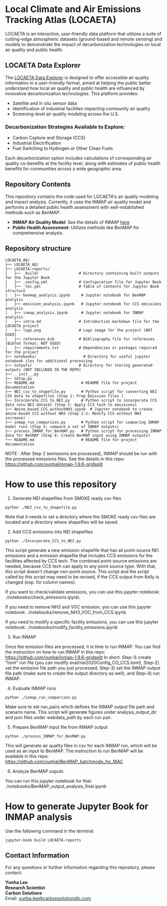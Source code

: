 # Local Climate and Air Emissions Tracking Atlas (LOCAETA)

LOCAETA is an interactive, user-friendly data platform that utilizes a suite of cutting-edge atmospheric datasets (ground-based and remote sensing) and models to demonstrate the impact of decarbonization technologies on local air quality and public health.

## LOCAETA Data Explorer

The [LOCAETA Data Explorer](https://apps.carbonsolutionsllc.com/locaeta/) is designed to offer accessible air quality information in a user-friendly format, aimed at helping the public better understand how local air quality and public health are influenced by innovative decarbonization technologies. This platform provides:

- Satellite and in situ sensor data
- Identification of industrial facilities impacting community air quality
- Screening-level air quality modeling across the U.S.

### Decarbonization Strategies Available to Explore: 

- Carbon Capture and Storage (CCS)
- Industrial Electrification
- Fuel Switching to Hydrogen or Other Clean Fuels

Each decarbonization option includes calculations of corresponding air quality co-benefits at the facility level, along with estimates of public health benefits for communities across a wide geographic area.

## Repository Contents

This repository contains the code used for LOCAETA's air quality modeling and impact analysis. Currently, it uses the INMAP air quality model and performs a detailed public health assessment with well-established methods such as BenMAP.

- **INMAP Air Quality Model**: See the details of INMAP [here](https://inmap.run/)
- **Public Health Assessment**: Utilizes methods like BenMAP for comprehensive analysis.


## Repository structure

```plaintext
LOCAETA_AQ/
├── LOCAETA_AQ/
├── LOCAETA-reports/
│   ├── _build/                  # Directory containing built outputs for the Jupyter Book
│   ├── _config.yml              # Configuration file for Jupyter Book
│   ├── _toc.yml                 # Table of contents for Jupyter Book structure
│   ├── benmap_analysis.ipynb     # Jupyter notebook for BenMAP analysis
│   ├── emission_analysis.ipynb   # Jupyter notebook for CCS emissions analysis
│   ├── inmap_analysis.ipynb      # Jupyter notebook for INMAP analysis
│   ├── intro.md                 # Introduction markdown file for the LOCAETA project
│   ├── logo.png                 # Logo image for the project (NOT USED)
│   ├── references.bib           # Bibliography file for references (BibTeX format; NOT USED)
│   ├── requirements.txt         # Dependencies or packages required for the project
├── notebooks/                     # Directory for useful jupyter notebook iles for additional processing
├── outputs/                     # Directory for storing generated outputs (NOT INCLUDED IN THE REPO)
├── __init__.py
├── setup.py                                   
├── README.md                     # README file for project documentation                 
├── NEI_csv_to_shapefile.py       # Python script for converting NEI CSV data to shapefiles (Step 1: Prep Emission files )
├── Incorporate_CCS_to_NEI.py     # Python script to incorporate CCS data into NEI dataset (Step 2: Apply CCS tech to emissions)
├── Amine_based_CCS_withoutNH3.ipynb  # Jupyter notebook to create amine-based CCS without NH3 (Step 2-2: Modify CCS without NH3 increase)
├── inmap_run_comparison.py       # Python script for comparing INMAP model runs (Step 3: compare a set of INMAP outputs)
├── process_INMAP_for_BenMAP.py   # Python script for processing INMAP data for BenMAP (Step 4: Create BenMAP input using INMAP outputs)
└── README.md                     # README file for project documentation
```

NOTE : After Step 2 (emissions are processed), INMAP should be run with the processed emissions files. See the details in this repo: https://github.com/yunhal/inmap-1.9.6-gridsplit


# How to use this repository 

1. Generate NEI shapefiles from SMOKE ready csv files
```
python ./NEI_csv_to_shapefile.py
```
Note that it needs to set a directory where the SMOKE ready csv files are located and a directory where shapefiles will be saved. 

2. Add CCS emissions into NEI shapefiles

```
python ./Incorporate_CCS_to_NEI.py
```
This script generate a new emission shapefile that has all point-source NEI emissions and a emission shapefile that includes CCS emissions for the facilities affected by CCS tech. The combined point-source emissions are needed, because CCS tech can apply to any point source type. With that, this script doesn't change non-point source. This script and the script called by this script may need to be revised, if the CCS output from Kelly is changed (esp. for column names). 

If you want to check/validate emissions, you can use this jupyter notebook: ./notebooks/check_emissions.ipynb.

If you need to remove NH3 and VOC emission, you can use this jupyter notebook: ./notebooks/remove_NH3_VOC_from_CCS.ipynb

If you need to modify a specific facility emissions, you can use this jupyter notebook: ./notebooks/modify_facility_emissions.ipynb


3. Run INMAP

Once the emission files are processed, it is time to run INMAP. You can find the instruction on how to run INMAP in this repo: https://github.com/yunhal/inmap-1.9.6-gridsplit In short. Step-1) create "toml" run file (you can modify eval/nei2020Config_CO_CCS.toml), Step-2) set the emission file path you just processed, Step-3) set the INMAP output file path (make sure to create the output directory as well), and Step-4) run INMAP. 

4. Evaluate INMAP runs
```
python ./inmap_run_comparison.py 
```
Make sure to set run_pairs which defines the INMAP output file path and scenario name. This script will generate figures under analysis_output_dir and json files under webdata_path by each run pair.

5. Prepare BenMAP input file from INMAP output
```
python ./process_INMAP_for_BenMAP.py
```
This will generate air quality files in csv for each INMAP run, which will be used as an input to BenMAP. The instruction to run BenMAP will be available in this repo: https://github.com/yunhal/BenMAP_batchmode_for_MAC

6. Analyze BenMAP ouputs

You can run this jupyter notebook for that: ./notebooks/BenMAP_output_analysis_final.ipynb


# How to generate Jupyter Book for INMAP analysis

Use the following command in the terminal: 

```
jupyter-book build LOCAETA-reports
```

## Contact Information

For any questions or further information regarding this repository, please contact:

**Yunha Lee**  
**Research Scientist**  
**Carbon Solutions**  
Email: [yunha.lee@carbonsolutionsllc.com](mailto:yunha.lee@carbonsolutionsllc.com)
